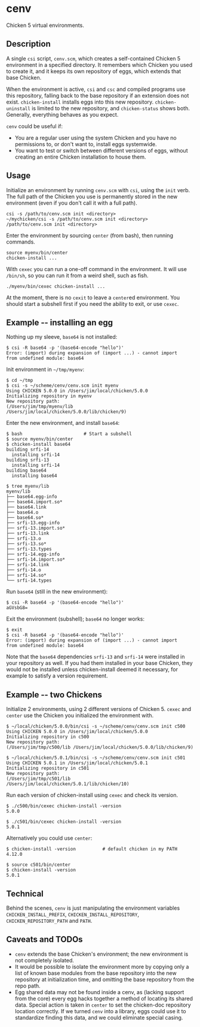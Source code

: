 # cenv

Chicken 5 virtual environments.

## Description

A single `csi` script, `cenv.scm`, which creates a self-contained Chicken 5 environment in a specified directory. It remembers which Chicken you used to create it, and it keeps its own repository of eggs, which extends that base Chicken.

When the environment is active, `csi` and `csc` and compiled programs use this repository, falling back to the base repository if an extension does not exist. `chicken-install` installs eggs into this new repository. `chicken-uninstall` is limited to the new repository, and `chicken-status` shows both. Generally, everything behaves as you expect.

`cenv` could be useful if:

- You are a regular user using the system Chicken and you have no permissions to, or don't want to, install eggs systemwide.
- You want to test or switch between different versions of eggs, without creating an entire Chicken installation to house them.

## Usage

Initialize an environment by running `cenv.scm` with `csi`, using the `init` verb. The full path of the Chicken you use is permanently stored in the new environment (even if you don't call it with a full path).

    csi -s /path/to/cenv.scm init <directory>
    ~/mychicken/csi -s /path/to/cenv.scm init <directory>
    /path/to/cenv.scm init <directory>

Enter the environment by sourcing `center` (from bash), then running commands.

    source myenv/bin/center
    chicken-install ...

With `cexec` you can run a one-off command in the environment. It will use `/bin/sh`, so you can run it from a weird shell, such as fish.

    ./myenv/bin/cexec chicken-install ...

At the moment, there is no `cexit` to leave a `center`ed environment. You should start a subshell first if you need the ability to exit, or use `cexec`.

## Example -- installing an egg

Nothing up my sleeve, `base64` is not installed:

    $ csi -R base64 -p '(base64-encode "hello")'
    Error: (import) during expansion of (import ...) - cannot import
    from undefined module: base64

Init environment in `~/tmp/myenv`:

    $ cd ~/tmp
    $ csi -s ~/scheme/cenv/cenv.scm init myenv
    Using CHICKEN 5.0.0 in /Users/jim/local/chicken/5.0.0
    Initializing repository in myenv
    New repository path:
    (/Users/jim/tmp/myenv/lib /Users/jim/local/chicken/5.0.0/lib/chicken/9)

Enter the new environment, and install `base64`:

    $ bash                       # Start a subshell
    $ source myenv/bin/center
    $ chicken-install base64
    building srfi-14
      installing srfi-14
    building srfi-13
      installing srfi-14
    building base64
      installing base64

    $ tree myenv/lib
    myenv/lib
    ├── base64.egg-info
    ├── base64.import.so*
    ├── base64.link
    ├── base64.o
    ├── base64.so*
    ├── srfi-13.egg-info
    ├── srfi-13.import.so*
    ├── srfi-13.link
    ├── srfi-13.o
    ├── srfi-13.so*
    ├── srfi-13.types
    ├── srfi-14.egg-info
    ├── srfi-14.import.so*
    ├── srfi-14.link
    ├── srfi-14.o
    ├── srfi-14.so*
    └── srfi-14.types

Run `base64` (still in the new environment):

    $ csi -R base64 -p '(base64-encode "hello")'
    aGVsbG8=

Exit the environment (subshell); `base64` no longer works:

    $ exit
    $ csi -R base64 -p '(base64-encode "hello")'
    Error: (import) during expansion of (import ...) - cannot import
    from undefined module: base64

Note that the `base64` dependencies `srfi-13` and `srfi-14` were installed in your repository as well. If you had them installed in your base Chicken, they would not be installed unless chicken-install deemed it necessary, for example to satisfy a version requirement.

## Example -- two Chickens

Initialize 2 environments, using 2 different versions of Chicken 5. `cexec` and `center` use the Chicken you initialized the environment with.

    $ ~/local/chicken/5.0.0/bin/csi -s ~/scheme/cenv/cenv.scm init c500
    Using CHICKEN 5.0.0 in /Users/jim/local/chicken/5.0.0
    Initializing repository in c500
    New repository path:
    (/Users/jim/tmp/c500/lib /Users/jim/local/chicken/5.0.0/lib/chicken/9)

    $ ~/local/chicken/5.0.1/bin/csi -s ~/scheme/cenv/cenv.scm init c501
    Using CHICKEN 5.0.1 in /Users/jim/local/chicken/5.0.1
    Initializing repository in c501
    New repository path:
    (/Users/jim/tmp/c501/lib /Users/jim/local/chicken/5.0.1/lib/chicken/10)

Run each version of chicken-install using `cexec` and check its version.

    $ ./c500/bin/cexec chicken-install -version
    5.0.0

    $ ./c501/bin/cexec chicken-install -version
    5.0.1

Alternatively you could use `center`:

    $ chicken-install -version          # default chicken in my PATH
    4.12.0

    $ source c501/bin/center
    $ chicken-install -version
    5.0.1

## Technical

Behind the scenes, `cenv` is just manipulating the environment variables `CHICKEN_INSTALL_PREFIX`, `CHICKEN_INSTALL_REPOSITORY`, `CHICKEN_REPOSITORY_PATH` and `PATH`.

## Caveats and TODOs

- `cenv` extends the base Chicken's environment; the new environment is not completely isolated.
- It would be possible to isolate the environment more by copying only a list of known base modules from the base repository into the new repository at initialization time, and omitting the base repository from the repo path.
- Egg shared data may not be found inside a cenv, as (lacking support from the core) every egg hacks together a method of locating its shared data. Special action is taken in `center` to set the chicken-doc repository location correctly. If we turned `cenv` into a library, eggs could use it to standardize finding this data, and we could eliminate special casing.
